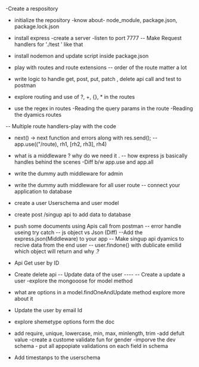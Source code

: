 -Create a respository
- initialize the repository
-know about- node_module, package.json, package.lock.json
- install express
-create a server
-listen to port 7777
-- Make Request handlers for './test ' like that
- install nodemon and update script inside package.json
- play with routes and route extensions
-- order of the route matter a lot
- write logic to handle get, post, put, patch , delete api call and test to postman

- explore routing and use of ?, +, {}, * in the routes
- use the regex in routes
-Reading the query params in the route
-Reading the dyamics routes

-- Multiple route handlers-play with the code
- next()
-> next function and errors along with res.send();
--app.use(("/route), rh1, [rh2, rh3], rh4)

- what is a middleware ? why do we need it .
-- how express js basically handles behind the scenes
-Diff b/w app.use and app.all

- write the dummy auth middleware for admin
- write the dummy auth middleware for all user route
-- connect your application to database
- create a user Userschema and user model
- create post /singup api to add data to database
- push some documents using Apis call from postman
-- error handle useing try catch 
-- js object vs Json (Diff)
--Add the express.json(Middleware) to your app
-- Make singup api dyamics to recive data from the end user
-- user.findone() with dublicate emilid which object will return and why .?
- Api Get user by ID
- Create delete api
-- Update data of  the user ----
-- Create a update a user
-explore the mongooose for model method
- what are options in a model.findOneAndUpdate method explore more about it

- Update the user by email Id
- explore shemetype options form the doc
- add require, unique, lowercase, min, max, minlength, trim
-add defult value
-create a custome validate fun for gender
-imporve the dev schema - put all  appopiate validations on each field in schema
- Add timestanps to the userschema